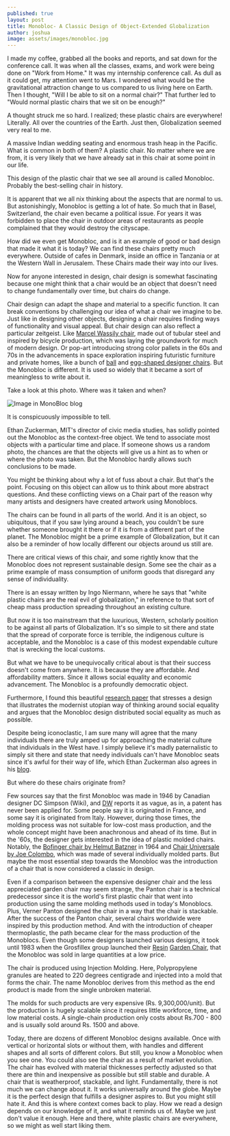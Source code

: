 ```yaml
---
published: true
layout: post
title: Monobloc- A Classic Design of Object-Extended Globalization
author: joshua
image: assets/images/monobloc.jpg
---
```

I made my coffee, grabbed all the books and reports, and sat down for the conference call. It was when all the classes, exams, and work were being done on "Work from Home." It was my internship conference call. As dull as it could get, my attention went to Mars. I wondered what would be the gravitational attraction change to us compared to us living here on Earth. Then I thought, "Will I be able to sit on a normal chair?" That further led to "Would normal plastic chairs that we sit on be enough?"


A thought struck me so hard. I realized; these plastic chairs are everywhere! Literally. All over the countries of the Earth. Just then, Globalization seemed very real to me.

A massive Indian wedding seating and enormous trash heap in the Pacific. What is common in both of them? A plastic chair. No matter where we are from, it is very likely that we have already sat in this chair at some point in our life.

This design of the plastic chair that we see all around is called Monobloc. Probably the best-selling chair in history.

It is apparent that we all nix thinking about the aspects that are normal to us.
But astonishingly, Monobloc is getting a lot of hate. So much that in Basel, Switzerland, the chair even became a political issue. For years it was forbidden to place the chair in outdoor areas of restaurants as people complained that they would destroy the cityscape.

How did we even get Monobloc, and is it an example of good or bad design that made it what it is today?
We can find these chairs pretty much everywhere. Outside of cafes in Denmark, inside an office in Tanzania or at the Western Wall in Jerusalem. These Chairs made their way into our lives.

Now for anyone interested in design, chair design is somewhat fascinating because one might think that a chair would be an object that doesn't need to change fundamentally over time, but chairs do change.

Chair design can adapt the shape and material to a specific function. It can break conventions by challenging our idea of what a chair we imagine to be. Just like in designing other objects, designing a chair requires finding ways of functionality and visual appeal. But chair design can also reflect a particular zeitgeist. Like [Marcel Wassily chair](https://www.knoll.com/product/wassily-chair-gold), made out of tubular steel and inspired by bicycle production, which was laying the groundwork for much of modern design. Or pop-art introducing strong color pallets in the 60s and 70s in the advancements in space exploration inspiring futuristic furniture and private homes, like a bunch of [ball](https://en.wikipedia.org/wiki/Ball_Chair) and [egg-shaped designer chairs](https://www.elledecor.com/shopping/furniture/a14443746/egg-chair-history/). But the Monobloc is different. It is used so widely that it became a sort of meaningless to write about it.


Take a look at this photo. Where was it taken and when?


![Image in MonoBloc blog](https://images.unsplash.com/photo-1562785056-8201091fae25?ixlib=rb-1.2.1&amp;ixid=eyJhcHBfaWQiOjEyMDd9&amp;auto=format&amp;fit=crop&amp;w=1000&amp;q=80)

It is conspicuously impossible to tell.

Ethan Zuckerman, MIT's director of civic media studies, has solidly pointed out the Monobloc as the context-free object. We tend to associate most objects with a particular time and place. If someone shows us a random photo, the chances are that the objects will give us a hint as to when or where the photo was taken. But the Monobloc hardly allows such conclusions to be made.

You might be thinking about why a lot of fuss about a chair. But that's the point. Focusing on this object can allow us to think about more abstract questions. And these conflicting views on a Chair part of the reason why many artists and designers have created artwork using Monoblocs.

The chairs can be found in all parts of the world. And it is an object, so ubiquitous, that if you saw lying around a beach, you couldn't be sure whether someone brought it there or if it is from a different part of the planet. The Monobloc might be a prime example of Globalization, but it can also be a reminder of how locally different our objects around us still are.

There are critical views of this chair, and some rightly know that the Monobloc does not represent sustainable design. Some see the chair as a prime example of mass consumption of uniform goods that disregard any sense of individuality.

There is an essay written by Ingo Niermann, where he says that "white plastic chairs are the real evil of globalization," in reference to that sort of cheap mass production spreading throughout an existing culture.


But now it is too mainstream that the luxurious, Western, scholarly position to be against all parts of Globalization. It's so simple to sit there and state that the spread of corporate force is terrible, the indigenous culture is acceptable, and the Monobloc is a case of this modest expendable culture that is wrecking the local customs.

But what we have to be unequivocally critical about is that their success doesn't come from anywhere. It is because they are affordable. And affordability matters. Since it allows social equality and economic advancement. The Monobloc is a profoundly democratic object.

Furthermore, I found this beautiful [research paper](http://hfej.hfem.org/wp-content/uploads/2019/12/Paper-8-%40-stephenpoon.pdf) that stresses a design that illustrates the modernist utopian way of thinking around social equality and argues that the Monobloc design distributed social equality as much as possible.

Despite being iconoclastic, I am sure many will agree that the many individuals there are truly amped up for approaching the material culture that individuals in the West have. I simply believe it's madly paternalistic to simply sit there and state that needy individuals can't have Monobloc seats since it's awful for their way of life, which Ethan Zuckerman also agrees in his [blog](http://www.ethanzuckerman.com/blog/2011/04/06/those-white-plastic-chairs-the-monobloc-and-the-context-free-object/).


But where do these chairs originate from?

Few sources say that the first Monobloc was made in 1946 by Canadian designer DC Simpson (Wiki), and [DW](https://www.dw.com/en/the-global-object-the-monobloc/av-17373066) reports it as vague, as in, a patent has never been applied for. Some people say it is originated in France, and some say it is originated from Italy. However, during those times, the molding process was not suitable for low-cost mass production, and the whole concept might have been anachronous and ahead of its time. But in the '60s, the designer gets interested in the idea of plastic molded chairs. Notably, the [Bofinger chair by Helmut Batzner](https://en.wikipedia.org/wiki/Bofinger_chair) in 1964 and [Chair Universale by Joe Colombo](https://www.moma.org/collection/works/2515), which was made of several individually molded parts. But maybe the most essential step towards the Monobloc was the introduction of a chair that is now considered a classic in design.

Even if a comparison between the expensive designer chair and the less appreciated garden chair may seem strange, the Panton chair is a technical predecessor since it is the world's first plastic chair that went into production using the same molding methods used in today's Monoblocs. Plus, Verner Panton designed the chair in a way that the chair is stackable. After the success of the Panton chair, several chairs worldwide were inspired by this production method. And with the introduction of cheaper thermoplastic, the path became clear for the mass production of the Monoblocs. Even though some designers launched various designs, it took until 1983 when the Grosfillex group launched their [Resin](https://www.google.com/search?q=grosfillex%2Bresin%2Bgarden%2Bchair&amp;tbm=isch&amp;ved=2ahUKEwjyqKCzp7npAhVF6zgGHSx2BfYQ2-cCegQIABAA&amp;oq=grosresin%2Bgarden%2Bchair&amp;gs_lcp=CgNpbWcQARgAMgYIABAHEB5QvF5Yj2Rgq21oAHAAeACAAbMBiAH9A5IBAzEuM5gBAKABAaoBC2d3cy13aXotaW1n&amp;sclient=img&amp;ei=gFjAXvLoA8XW4-EPrOyVsA8&amp;bih=706&amp;biw=1536&amp;imgrc=azDP4qvW30vRTM) [Garden Chair](https://www.google.com/search?q=grosfillex%2Bresin%2Bgarden%2Bchair&amp;tbm=isch&amp;ved=2ahUKEwjyqKCzp7npAhVF6zgGHSx2BfYQ2-cCegQIABAA&amp;oq=grosresin%2Bgarden%2Bchair&amp;gs_lcp=CgNpbWcQARgAMgYIABAHEB5QvF5Yj2Rgq21oAHAAeACAAbMBiAH9A5IBAzEuM5gBAKABAaoBC2d3cy13aXotaW1n&amp;sclient=img&amp;ei=gFjAXvLoA8XW4-EPrOyVsA8&amp;bih=706&amp;biw=1536&amp;imgrc=azDP4qvW30vRTM), that the Monobloc was sold in large quantities at a low price.

The chair is produced using Injection Molding. Here, Polypropylene granules are heated to 220 degrees centigrade and injected into a mold that forms the chair. The name Monobloc derives from this method as the end product is made from the single unbroken material.


The molds for such products are very expensive (Rs. 9,300,000/unit). But the production is hugely scalable since it requires little workforce, time, and low material costs. A single-chain production only costs about Rs.700 - 800 and is usually sold around Rs. 1500 and above.

Today, there are dozens of different Monobloc designs available. Once with vertical or horizontal slots or without them, with handles and different shapes and all sorts of different colors. But still, you know a Monobloc when you see one. You could also see the chair as a result of market evolution. The chair has evolved with material thicknesses perfectly adjusted so that there are thin and inexpensive as possible but still stable and durable.
A chair that is weatherproof, stackable, and light. Fundamentally, there is not much we can change about it. It works universally around the globe. Maybe it is the perfect design that fulfills a designer aspires to.
But you might still hate it. And this is where context comes back to play. How we read a design depends on our knowledge of it, and what it reminds us of. Maybe we just don't value it enough. Here and there, white plastic chairs are everywhere, so we might as well start liking them.
